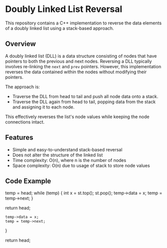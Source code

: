 # Doubly Linked List Reversal

This repository contains a C++ implementation to reverse the data elements of a doubly linked list using a stack-based approach.

## Overview

A doubly linked list (DLL) is a data structure consisting of nodes that have pointers to both the previous and next nodes. Reversing a DLL typically involves re-linking the `next` and `prev` pointers. However, this implementation reverses the data contained within the nodes without modifying their pointers.

The approach is:
- Traverse the DLL from head to tail and push all node data onto a stack.
- Traverse the DLL again from head to tail, popping data from the stack and assigning it to each node.
  
This effectively reverses the list's node values while keeping the node connections intact.

## Features

- Simple and easy-to-understand stack-based reversal
- Does not alter the structure of the linked list
- Time complexity: O(n), where n is the number of nodes
- Space complexity: O(n) due to usage of stack to store node values

## Code Example

temp = head;
while (temp) {
    int x = st.top();
    st.pop();
    temp->data = x;
    temp = temp->next;
}

return head;

    temp->data = x;
    temp = temp->next;
}

return head;

